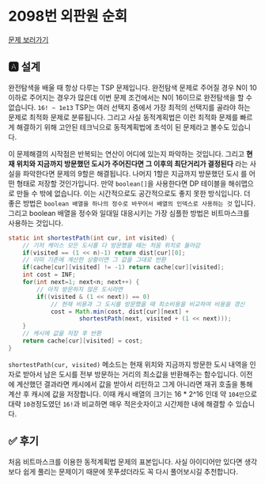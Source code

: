 # 2098번 외판원 순회
[문제 보러가기](https://www.acmicpc.net/problem/2098)

## 🅰 설계
완전탐색을 배울 때 항상 다루는 TSP 문제입니다. 완전탐색 문제로 주어질 경우 N이
10이하로 주어지는 경우가 많은데 이번 문제 조건에서는 N이 16이므로 완전탐색을 할 수
없습니다. `16! ~ 1e13` TSP는 여러 선택지 중에서 가장 최적의 선택지를 골라야 하는
문제로 최적화 문제로 분류됩니다. 그리고 사실 동적계획법은 이런 최적화 문제를 빠르게
해결하기 위해 고안된 테크닉으로 동적계획법에 초석이 된 문제라고 볼수도 있습니다.

이 문제해결의 시작점은 반복되는 연산이 어디에 있는지 파악하는 것입니다. 그리고
**현재 위치와 지금까지 방문했던 도시가 주어진다면 그 이후의 최단거리가 결정된다**
라는 사실을 파악한다면 문제의 9할은 해결됩니다. 나머지 1할은 지금까지 방문했던 도시
를 어떤 형태로 저장할 것인가입니다. 만약 `boolean[]`을 사용한다면 DP 테이블을
해쉬맵으로 만들 수 밖에 없습니다. 이는 시간적으로도 공간적으로도 좋지 못한 방식입니다.
더 좋은 방법은 `boolean 배열을 하나의 정수로 바꾸어서 배열의 인덱스로 사용하는 것`
입니다. 그리고 boolean 배열을 정수와 일대일 대응시키는 가장 심플한 방법은
비트마스크를 사용하는 것입니다.
```java 
static int shortestPath(int cur, int visited) {
    // 기저 케이스 모든 도시를 다 방문했을 때는 처음 위치로 돌아감
    if(visited == (1 << n)-1) return dist[cur][0];
    // 이미 기존에 계산한 상황이면 그 값을 그대로 반환
    if(cache[cur][visited] != -1) return cache[cur][visited];
    int cost = INF;
    for(int next=1; next<n; next++) {
        // 아직 방문하지 않은 도시라면
        if((visited & (1 << next)) == 0)
            // 현재 비용과 그 도시를 방문했을 때 최소비용을 비교하여 비용을 갱신
            cost = Math.min(cost, dist[cur][next] +
                    shortestPath(next, visited + (1 << next)));
    }
    // 캐시에 값을 저장 후 반환
    return cache[cur][visited] = cost;
}
```

`shortestPath(cur, visited)` 메소드는 현재 위치와 지금까지 방문한 도시 내역을 인자로 받아서
남은 도시를 전부 방문하는 거리의 최소값을 반환해주는 함수입니다. 이전에 계산했던 결과라면
캐시에서 값을 받아서 리턴하고 그게 아니라면 재귀 호출을 통해 계산 후 캐시에 값을 저장합니다.
이때 캐시 배열의 크기는 16 * 2^16 인데 약 `104만`으로 대략 `10경`정도였던 `16!`과 비교하면
매우 적은숫자이고 시간제한 내에 해결할 수 있습니다.

## ✅ 후기
처음 비트마스크를 이용한 동적계획법 문제의 표본입니다. 사실 아이디어만 있다면
생각보다 쉽게 풀리는 문제이기 때문에 못푸셨더라도 꼭 다시 풀어보시길 추천합니다.